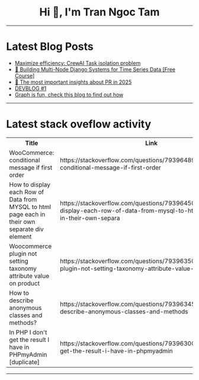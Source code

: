 <h1 align="center">Hi 👋, I'm Tran Ngoc Tam</h1>

---

# Latest Blog Posts 
<!-- BLOG-POST-LIST:START -->
- [Maximize efficiency: CrewAI Task isolation problem](https://dev.to/pavelkoryagin/maximize-efficiency-crewai-task-isolation-problem-16in)
- [🎥 Building Multi-Node Django Systems for Time Series Data [Free Course]](https://dev.to/timescale/building-multi-node-django-systems-for-time-series-data-free-course-378b)
- [🚀 The most important insights about PR in 2025](https://dev.to/cryptosandy/the-most-important-insights-about-pr-in-2025-26a4)
- [DEVBLOG #1](https://dev.to/mince/devblog-1-1e56)
- [Graph is fun, check this blog to find out how](https://dev.to/vidhithakur/graph-is-fun-check-this-blog-to-find-out-how-335a)
<!-- BLOG-POST-LIST:END -->

---

# Latest stack oveflow activity
<table>
  <tr><th>Title</th><th>Link</th></tr>
  <!-- STACKOVERFLOW:START --><tr><td>WooCommerce: conditional message if first order</td><td>https://stackoverflow.com/questions/79396489/woocommerce-conditional-message-if-first-order</td></tr><tr><td>How to display each Row of Data from MYSQL to html page each in their own separate div element</td><td>https://stackoverflow.com/questions/79396450/how-to-display-each-row-of-data-from-mysql-to-html-page-each-in-their-own-separa</td></tr><tr><td>Woocommerce plugin not setting taxonomy attribute value on product</td><td>https://stackoverflow.com/questions/79396350/woocommerce-plugin-not-setting-taxonomy-attribute-value-on-product</td></tr><tr><td>How to describe anonymous classes and methods?</td><td>https://stackoverflow.com/questions/79396345/how-to-describe-anonymous-classes-and-methods</td></tr><tr><td>In PHP I don&#39;t get the result I have in PHPmyAdmin [duplicate]</td><td>https://stackoverflow.com/questions/79396300/in-php-i-dont-get-the-result-i-have-in-phpmyadmin</td></tr><!-- STACKOVERFLOW:END -->
</table>

---


